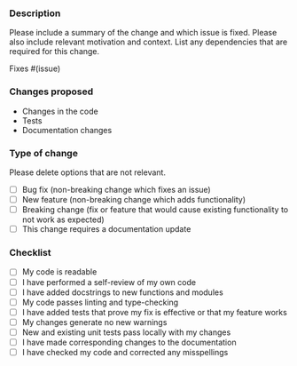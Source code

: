 ### Description

Please include a summary of the change and which issue is fixed.
Please also include relevant motivation and context.
List any dependencies that are required for this change.

Fixes #(issue)

### Changes proposed

- Changes in the code
- Tests
- Documentation changes

### Type of change

Please delete options that are not relevant.

- [ ] Bug fix (non-breaking change which fixes an issue)
- [ ] New feature (non-breaking change which adds functionality)
- [ ] Breaking change (fix or feature that would cause existing functionality
      to not work as expected)
- [ ] This change requires a documentation update

### Checklist

- [ ] My code is readable
- [ ] I have performed a self-review of my own code
- [ ] I have added docstrings to new functions and modules
- [ ] My code passes linting and type-checking
- [ ] I have added tests that prove my fix is effective or that my feature works
- [ ] My changes generate no new warnings
- [ ] New and existing unit tests pass locally with my changes
- [ ] I have made corresponding changes to the documentation
- [ ] I have checked my code and corrected any misspellings